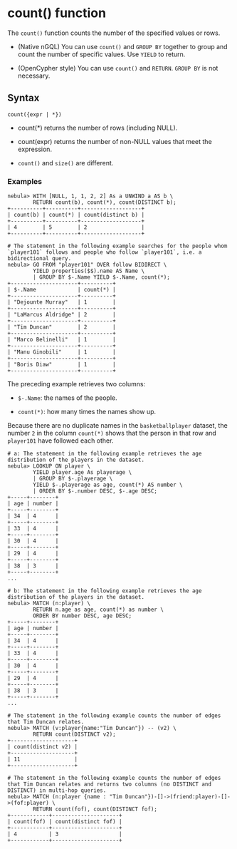# count() function

The `count()` function counts the number of the specified values or rows.

- (Native nGQL) You can use `count()` and `GROUP BY` together to group and count the number of specific values. Use `YIELD` to return.

- (OpenCypher style) You can use `count()` and `RETURN`. `GROUP BY` is not necessary.

## Syntax

```ngql
count({expr | *})
```

- count(*) returns the number of rows (including NULL).

- count(expr) returns the number of non-NULL values that meet the expression.

- `count()` and `size()` are different.

### Examples

```ngql
nebula> WITH [NULL, 1, 1, 2, 2] As a UNWIND a AS b \
        RETURN count(b), count(*), count(DISTINCT b);
+----------+----------+-------------------+
| count(b) | count(*) | count(distinct b) |
+----------+----------+-------------------+
| 4        | 5        | 2                 |
+----------+----------+-------------------+
```

```ngql
# The statement in the following example searches for the people whom `player101` follows and people who follow `player101`, i.e. a bidirectional query.
nebula> GO FROM "player101" OVER follow BIDIRECT \
        YIELD properties($$).name AS Name \
        | GROUP BY $-.Name YIELD $-.Name, count(*);
+---------------------+----------+
| $-.Name             | count(*) |
+---------------------+----------+
| "Dejounte Murray"   | 1        |
+---------------------+----------+
| "LaMarcus Aldridge" | 2        |
+---------------------+----------+
| "Tim Duncan"        | 2        |
+---------------------+----------+
| "Marco Belinelli"   | 1        |
+---------------------+----------+
| "Manu Ginobili"     | 1        |
+---------------------+----------+
| "Boris Diaw"        | 1        |
+---------------------+----------+
```

The preceding example retrieves two columns:

* `$-.Name`: the names of the people.

* `count(*)`: how many times the names show up.

Because there are no duplicate names in the `basketballplayer` dataset, the number `2` in the column `count(*)` shows that the person in that row and `player101` have followed each other.

```ngql
# a: The statement in the following example retrieves the age distribution of the players in the dataset.
nebula> LOOKUP ON player \
        YIELD player.age As playerage \
        | GROUP BY $-.playerage \
        YIELD $-.playerage as age, count(*) AS number \
        | ORDER BY $-.number DESC, $-.age DESC;
+-----+--------+
| age | number |
+-----+--------+
| 34  | 4      |
+-----+--------+
| 33  | 4      |
+-----+--------+
| 30  | 4      |
+-----+--------+
| 29  | 4      |
+-----+--------+
| 38  | 3      |
+-----+--------+
...

# b: The statement in the following example retrieves the age distribution of the players in the dataset.
nebula> MATCH (n:player) \
        RETURN n.age as age, count(*) as number \
        ORDER BY number DESC, age DESC;
+-----+--------+
| age | number |
+-----+--------+
| 34  | 4      |
+-----+--------+
| 33  | 4      |
+-----+--------+
| 30  | 4      |
+-----+--------+
| 29  | 4      |
+-----+--------+
| 38  | 3      |
+-----+--------+
...
```

```ngql
# The statement in the following example counts the number of edges that Tim Duncan relates.
nebula> MATCH (v:player{name:"Tim Duncan"}) -- (v2) \
        RETURN count(DISTINCT v2);
+--------------------+
| count(distinct v2) |
+--------------------+
| 11                 |
+--------------------+

# The statement in the following example counts the number of edges that Tim Duncan relates and returns two columns (no DISTINCT and DISTINCT) in multi-hop queries.
nebula> MATCH (n:player {name : "Tim Duncan"})-[]->(friend:player)-[]->(fof:player) \
        RETURN count(fof), count(DISTINCT fof);
+------------+---------------------+
| count(fof) | count(distinct fof) |
+------------+---------------------+
| 4          | 3                   |
+------------+---------------------+

```
